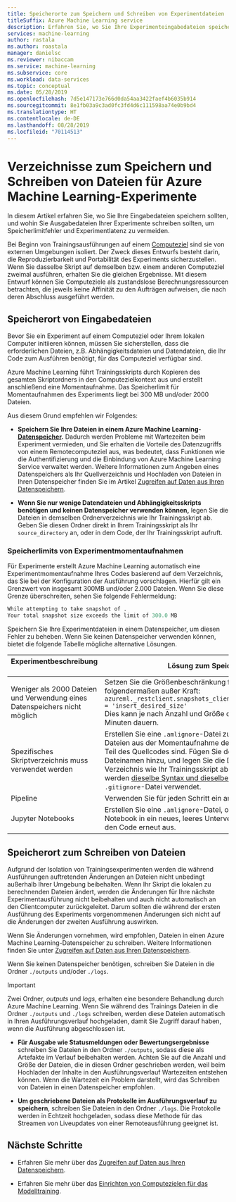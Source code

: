 ```yaml
---
title: Speicherorte zum Speichern und Schreiben von Experimentdateien
titleSuffix: Azure Machine Learning service
description: Erfahren Sie, wo Sie Ihre Experimenteingabedateien speichern sollten und wohin Sie Ausgabedateien schreiben sollten, um Speicherlimits einzuhalten und die Latenz von Experimenten zu minimieren.
services: machine-learning
author: rastala
ms.author: roastala
manager: danielsc
ms.reviewer: nibaccam
ms.service: machine-learning
ms.subservice: core
ms.workload: data-services
ms.topic: conceptual
ms.date: 05/28/2019
ms.openlocfilehash: 7d5e147173e766d0da54aa3422faef4b6035b914
ms.sourcegitcommit: 8e1fb03a9c3ad0fc3fd4d6c111598aa74e0b9bd4
ms.translationtype: HT
ms.contentlocale: de-DE
ms.lasthandoff: 08/28/2019
ms.locfileid: "70114513"
---
```

# <a name="where-to-save-and-write-files-for-azure-machine-learning-experiments"></a>Verzeichnisse zum Speichern und Schreiben von Dateien für Azure Machine Learning-Experimente

In diesem Artikel erfahren Sie, wo Sie Ihre Eingabedateien speichern sollten, und wohin Sie Ausgabedateien Ihrer Experimente schreiben sollten, um Speicherlimitfehler und Experimentlatenz zu vermeiden.

Bei Beginn von Trainingsausführungen auf einem [Computeziel](how-to-set-up-training-targets.md) sind sie von externen Umgebungen isoliert. Der Zweck dieses Entwurfs besteht darin, die Reproduzierbarkeit und Portabilität des Experiments sicherzustellen. Wenn Sie dasselbe Skript auf demselben bzw. einem anderen Computeziel zweimal ausführen, erhalten Sie die gleichen Ergebnisse. Mit diesem Entwurf können Sie Computeziele als zustandslose Berechnungsressourcen betrachten, die jeweils keine Affinität zu den Aufträgen aufweisen, die nach deren Abschluss ausgeführt werden.

## <a name="where-to-save-input-files"></a>Speicherort von Eingabedateien

Bevor Sie ein Experiment auf einem Computeziel oder Ihrem lokalen Computer initiieren können, müssen Sie sicherstellen, dass die erforderlichen Dateien, z.B. Abhängigkeitsdateien und Datendateien, die Ihr Code zum Ausführen benötigt, für das Computeziel verfügbar sind.

Azure Machine Learning führt Trainingsskripts durch Kopieren des gesamten Skriptordners in den Computezielkontext aus und erstellt anschließend eine Momentaufnahme. Das Speicherlimit für Momentaufnahmen des Experiments liegt bei 300 MB und/oder 2000 Dateien.

Aus diesem Grund empfehlen wir Folgendes:

* **Speichern Sie Ihre Dateien in einem Azure Machine Learning-[Datenspeicher](https://docs.microsoft.com/python/api/azureml-core/azureml.data?view=azure-ml-py).** Dadurch werden Probleme mit Wartezeiten beim Experiment vermieden, und Sie erhalten die Vorteile des Datenzugriffs von einem Remotecomputeziel aus, was bedeutet, dass Funktionen wie die Authentifizierung und die Einbindung von Azure Machine Learning Service verwaltet werden. Weitere Informationen zum Angeben eines Datenspeichers als Ihr Quellverzeichnis und Hochladen von Dateien in Ihren Datenspeicher finden Sie im Artikel [Zugreifen auf Daten aus Ihren Datenspeichern](how-to-access-data.md).

* **Wenn Sie nur wenige Datendateien und Abhängigkeitsskripts benötigen und keinen Datenspeicher verwenden können,** legen Sie die Dateien in demselben Ordnerverzeichnis wie Ihr Trainingsskript ab. Geben Sie diesen Ordner direkt in Ihrem Trainingsskript als Ihr `source_directory` an, oder in dem Code, der Ihr Trainingsskript aufruft.

<a name="limits"></a>

### <a name="storage-limits-of-experiment-snapshots"></a>Speicherlimits von Experimentmomentaufnahmen

Für Experimente erstellt Azure Machine Learning automatisch eine Experimentmomentaufnahme Ihres Codes basierend auf dem Verzeichnis, das Sie bei der Konfiguration der Ausführung vorschlagen. Hierfür gilt ein Grenzwert von insgesamt 300MB und/oder 2.000 Dateien. Wenn Sie diese Grenze überschreiten, sehen Sie folgende Fehlermeldung:

```Python
While attempting to take snapshot of .
Your total snapshot size exceeds the limit of 300.0 MB
```

Speichern Sie Ihre Experimentdateien in einem Datenspeicher, um diesen Fehler zu beheben. Wenn Sie keinen Datenspeicher verwenden können, bietet die folgende Tabelle mögliche alternative Lösungen.

Experimentbeschreibung &nbsp;|Lösung zum Speicherlimit
---|---
Weniger als 2000 Dateien und Verwendung eines Datenspeichers nicht möglich| Setzen Sie die Größenbeschränkung für die Momentaufnahme folgendermaßen außer Kraft: <br> `azureml._restclient.snapshots_client.SNAPSHOT_MAX_SIZE_BYTES = 'insert_desired_size'`<br> Dies kann je nach Anzahl und Größe der Dateien mehrere Minuten dauern.
Spezifisches Skriptverzeichnis muss verwendet werden| Erstellen Sie eine `.amlignore`-Datei zum Ausschließen von Dateien aus der Momentaufnahme des Experiments, die nicht Teil des Quellcodes sind. Fügen Sie der `.amlignore`-Datei die Dateinamen hinzu, und legen Sie die Datei in demselben Verzeichnis wie Ihr Trainingsskript ab. Für die `.amlignore`-Datei werden [dieselbe Syntax und dieselben Muster](https://git-scm.com/docs/gitignore) wie für eine `.gitignore`-Datei verwendet.
Pipeline|Verwenden Sie für jeden Schritt ein anderes Unterverzeichnis.
Jupyter Notebooks| Erstellen Sie eine `.amlignore`-Datei, oder verschieben Sie Ihr Notebook in ein neues, leeres Unterverzeichnis, und führen Sie den Code erneut aus.

## <a name="where-to-write-files"></a>Speicherort zum Schreiben von Dateien

Aufgrund der Isolation von Trainingsexperimenten werden die während Ausführungen auftretenden Änderungen an Dateien nicht unbedingt außerhalb Ihrer Umgebung beibehalten. Wenn Ihr Skript die lokalen zu berechnenden Dateien ändert, werden die Änderungen für Ihre nächste Experimentausführung nicht beibehalten und auch nicht automatisch an den Clientcomputer zurückgeleitet. Darum sollten die während der ersten Ausführung des Experiments vorgenommenen Änderungen sich nicht auf die Änderungen der zweiten Ausführung auswirken.

Wenn Sie Änderungen vornehmen, wird empfohlen, Dateien in einen Azure Machine Learning-Datenspeicher zu schreiben. Weitere Informationen finden Sie unter [Zugreifen auf Daten aus Ihren Datenspeichern](how-to-access-data.md).

Wenn Sie keinen Datenspeicher benötigen, schreiben Sie Dateien in die Ordner `./outputs` und/oder `./logs`.

>[!Important]
> Zwei Ordner, *outputs* und *logs*, erhalten eine besondere Behandlung durch Azure Machine Learning. Wenn Sie während des Trainings Dateien in die Ordner `./outputs` und `./logs` schreiben, werden diese Dateien automatisch in Ihren Ausführungsverlauf hochgeladen, damit Sie Zugriff darauf haben, wenn die Ausführung abgeschlossen ist.

* **Für Ausgabe wie Statusmeldungen oder Bewertungsergebnisse** schreiben Sie Dateien in den Ordner `./outputs`, sodass diese als Artefakte im Verlauf beibehalten werden. Achten Sie auf die Anzahl und Größe der Dateien, die in diesen Ordner geschrieben werden, weil beim Hochladen der Inhalte in den Ausführungsverlauf Wartezeiten entstehen können. Wenn die Wartezeit ein Problem darstellt, wird das Schreiben von Dateien in einen Datenspeicher empfohlen.

* **Um geschriebene Dateien als Protokolle im Ausführungsverlauf zu speichern**, schreiben Sie Dateien in den Ordner `./logs`. Die Protokolle werden in Echtzeit hochgeladen, sodass diese Methode für das Streamen von Liveupdates von einer Remoteausführung geeignet ist.

## <a name="next-steps"></a>Nächste Schritte

* Erfahren Sie mehr über das [Zugreifen auf Daten aus Ihren Datenspeichern](how-to-access-data.md).

* Erfahren Sie mehr über das [Einrichten von Computezielen für das Modelltraining](how-to-set-up-training-targets.md).
